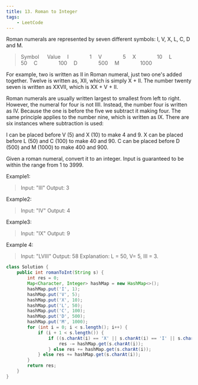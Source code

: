 ```yaml
---
title: 13. Roman to Integer
tags:
    - LeetCode 
---
```

Roman numerals are represented by seven different symbols: I, V, X, L, C, D and M.

>Symbol   &emsp;  Value
&emsp;I     &emsp;&emsp;&emsp;&ensp;        1
&emsp;V     &emsp;&emsp;&emsp;&ensp;        5
&emsp;X     &emsp;&emsp;&emsp;&ensp;        10
&emsp;L     &emsp;&emsp;&emsp;&ensp;        50
&emsp;C     &emsp;&emsp;&emsp;&ensp;        100
&emsp;D     &emsp;&emsp;&emsp;&ensp;        500
&emsp;M     &emsp;&emsp;&emsp;&ensp;        1000

For example, two is written as II in Roman numeral, just two one's added together. Twelve is written as, XII, which is simply X + II. The number twenty seven is written as XXVII, which is XX + V + II.

Roman numerals are usually written largest to smallest from left to right. However, the numeral for four is not IIII. Instead, the number four is written as IV. Because the one is before the five we subtract it making four. The same principle applies to the number nine, which is written as IX. There are six instances where subtraction is used:

I can be placed before V (5) and X (10) to make 4 and 9. 
X can be placed before L (50) and C (100) to make 40 and 90. 
C can be placed before D (500) and M (1000) to make 400 and 900.

Given a roman numeral, convert it to an integer. Input is guaranteed to be within the range from 1 to 3999.

Example1:
>Input: "III"
>Output: 3

Example2:
>Input: "IV"
Output: 4

Example3:
>Input: "IX"
Output: 9

Example 4:
>Input: "LVIII"
Output: 58
Explanation: L = 50, V= 5, III = 3.

```java
class Solution {
    public int romanToInt(String s) {
        int res = 0;
        Map<Character, Integer> hashMap = new HashMap<>();
        hashMap.put('I', 1);
        hashMap.put('V', 5);
        hashMap.put('X', 10);
        hashMap.put('L', 50);
        hashMap.put('C', 100);
        hashMap.put('D', 500);
        hashMap.put('M', 1000);
        for (int i = 0; i < s.length(); i++) {
            if (i + 1 < s.length()) {
                if ((s.charAt(i) == 'X' || s.charAt(i) == 'I' || s.charAt(i) == 'C') && hashMap.get(s.charAt(i)) < hashMap.get(s.charAt(i + 1))) {
                    res -= hashMap.get(s.charAt(i));
                } else res += hashMap.get(s.charAt(i));
            } else res += hashMap.get(s.charAt(i));
        }
        return res; 
    }
}
```